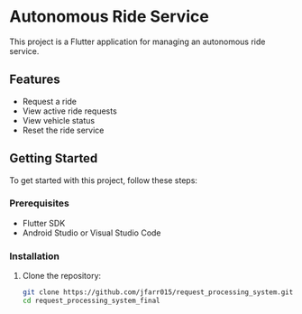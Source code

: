# Autonomous Ride Service

This project is a Flutter application for managing an autonomous ride service.

## Features

- Request a ride
- View active ride requests
- View vehicle status
- Reset the ride service

## Getting Started

To get started with this project, follow these steps:

### Prerequisites

- Flutter SDK
- Android Studio or Visual Studio Code

### Installation

1. Clone the repository:
   ```sh
   git clone https://github.com/jfarr015/request_processing_system.git
   cd request_processing_system_final
